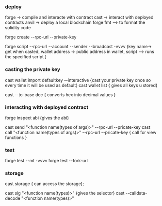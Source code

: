 ### deploy ###

forge -> compile and interacte with contract 
cast -> interact with deployed contracts
anvil -> deploy a local blockchain
forge fmt --> to format the solidity code

forge create <contract > --rpc-url <url > --private-key <private key>
 
forge script <contract path> --rpc-url <url> --account <key name> --sender <wallet address> --broadcast -vvvv {key name-> get when casted, wallet address -> public address in wallet, script --> runs the specified script }

### casting the private key ###
cast wallet import defaultkey --interactive   {cast your  private key once so every time it will be used as default}
cast wallet list { gives all keys u stored}

cast --to-base <hex> dec { converts hex into decimal values }

### interacting with deployed contract ###
forge inspect <contract name> abi {gives the abi}

cast send <contract address> "<function name(types of args)>" <args> --rpc-url <url > --pricate-key <private key>
cast call <contract address> "<function name(types of args)>" <args> --rpc-url <url > --pricate-key <private key>  { call for view functions }


### test ###

forge test --mt <testname> -vvvv 
forge test --fork-url <chain url >

### storage ###
cast storage <contract address> <storage slot> { can access the storage};


cast sig "<function name(types)>" {gives the selector}
cast --calldata-decode "<function name(types)>" <call data of function> 
